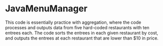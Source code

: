 # JavaMenuManager
This code is essentially practice with aggregation, where the code processes and outputs data from five hard-coded restaurants with ten entrees each. The code sorts the entrees in each given restaurant by cost, and outputs the entrees at each restaurant that are lower than $10 in price.
